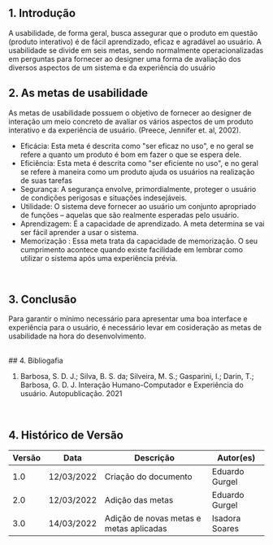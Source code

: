 ## 1. Introdução

A usabilidade, de forma geral, busca assegurar que o produto em questão (produto interativo) é de fácil aprendizado, eficaz e agradável ao usuário. A usabilidade se divide em seis metas, sendo normalmente operacionalizadas em perguntas para fornecer ao designer uma forma de avaliação dos diversos aspectos de um sistema e da experiência do usuário

## 2. As metas de usabilidade

As metas de usabilidade possuem o objetivo de fornecer ao designer de interação um meio concreto de avaliar os vários aspectos de um produto interativo e da experiência de usuário. (Preece, Jennifer et. al, 2002).

- Eficácia: Esta meta é descrita como "ser eficaz no uso", e no geral se refere a quanto um produto é bom em fazer o que se espera dele.
- Eficiência: Esta meta é descrita como "ser eficiente no uso", e no geral se refere à maneira como um produto ajuda os usuários na realização de suas tarefas
- Segurança: A segurança envolve, primordialmente, proteger o usuário de condições perigosas e situações indesejáveis.
- Utilidade: O sistema deve fornecer ao usuário um conjunto apropriado de funções – aquelas que são realmente esperadas pelo usuário.
- Aprendizagem: É a capacidade de aprendizado. A meta determina se vai ser fácil aprender a usar o sistema.
- Memorização : Essa meta trata da capacidade de memorização. O seu cumprimento acontece quando existe facilidade em lembrar como utilizar o sistema após uma experiência prévia.

<br/>

## 3. Conclusão

Para garantir o mínimo necessário para apresentar uma boa interface e experiência para o usuário, é necessário levar em cosideração as metas de usabilidade na hora do desenvolvimento.

<br/>
## 4. Bibliogafia

1. Barbosa, S. D. J.; Silva, B. S. da; Silveira, M. S.; Gasparini, I.; Darin, T.; Barbosa, G. D. J. Interação Humano-Computador e Experiência do usuário. Autopublicação. 2021
<br/>

## 4. Histórico de Versão

| Versão | Data       | Descrição                               | Autor(es)      |
| ------ | ---------- | --------------------------------------- | -------------- |
| 1.0    | 12/03/2022 | Criação do documento                    | Eduardo Gurgel |
| 2.0    | 12/03/2022 | Adição das metas                        | Eduardo Gurgel |
| 3.0    | 14/03/2022 | Adição de novas metas e metas aplicadas | Isadora Soares |
